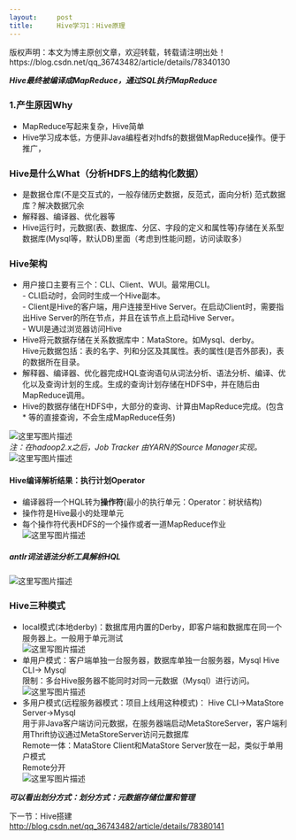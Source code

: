 ```yaml
---
layout:     post
title:      Hive学习1：Hive原理
---
```

<div id="article_content" class="article_content clearfix csdn-tracking-statistics" data-pid="blog" data-mod="popu_307" data-dsm="post">
								<div class="article-copyright">
					版权声明：本文为博主原创文章，欢迎转载，转载请注明出处！					https://blog.csdn.net/qq_36743482/article/details/78340130				</div>
								            <div id="content_views" class="markdown_views prism-atom-one-dark">
							<!-- flowchart 箭头图标 勿删 -->
							<svg xmlns="http://www.w3.org/2000/svg" style="display: none;"><path stroke-linecap="round" d="M5,0 0,2.5 5,5z" id="raphael-marker-block" style="-webkit-tap-highlight-color: rgba(0, 0, 0, 0);"></path></svg>
							<p><strong><em>Hive最终被编译成MapReduce，通过SQL执行MapReduce</em></strong></p>



<h3 id="1产生原因why">1.产生原因Why</h3>

<ul>
<li>MapReduce写起来复杂，Hive简单</li>
<li>Hive学习成本低，方便非Java编程者对hdfs的数据做MapReduce操作。便于推广，</li>
</ul>



<h3 id="hive是什么what分析hdfs上的结构化数据">Hive是什么What（分析HDFS上的结构化数据）</h3>

<ul>
<li>是数据仓库(不是交互式的，一般存储历史数据，反范式，面向分析)  范式数据库？解决数据冗余</li>
<li>解释器、编译器、优化器等</li>
<li>Hive运行时，元数据(表、数据库、分区、字段的定义和属性等)存储在关系型数据库(Mysql等，默认DB)里面（考虑到性能问题，访问读取多）</li>
</ul>



<h3 id="hive架构">Hive架构</h3>

<ul>
<li>用户接口主要有三个：CLI、Client、WUI。最常用CLI。 <br>
    - CLI启动时，会同时生成一个Hive副本。 <br>
    - Client是Hive的客户端，用户连接至Hive Server。在启动Client时，需要指出Hive Server的所在节点，并且在该节点上启动Hive Server。 <br>
    - WUI是通过浏览器访问Hive</li>
<li>Hive将元数据存储在关系数据库中：MataStore。如Mysql、derby。 <br>
    Hive元数据包括：表的名字、列和分区及其属性。表的属性(是否外部表)，表的数据所在目录。</li>
<li>解释器、编译器、优化器完成HQL查询语句从词法分析、语法分析、编译、优化以及查询计划的生成。生成的查询计划存储在HDFS中，并在随后由MapReduce调用。</li>
<li>Hive的数据存储在HDFS中，大部分的查询、计算由MapReduce完成。(包含* 等的直接查询，不会生成MapReduce任务)</li>
</ul>

<p><img src="https://img-blog.csdn.net/20171025131544396?watermark/2/text/aHR0cDovL2Jsb2cuY3Nkbi5uZXQvcXFfMzY3NDM0ODI=/font/5a6L5L2T/fontsize/400/fill/I0JBQkFCMA==/dissolve/70/gravity/SouthEast" alt="这里写图片描述" title=""> <br>
<em>注：在hadoop2.x之后，Job Tracker 由YARN的Source Manager实现。</em> <br>
<img src="https://img-blog.csdn.net/20171025132146708?watermark/2/text/aHR0cDovL2Jsb2cuY3Nkbi5uZXQvcXFfMzY3NDM0ODI=/font/5a6L5L2T/fontsize/400/fill/I0JBQkFCMA==/dissolve/70/gravity/SouthEast" alt="这里写图片描述" title=""></p>



<h4 id="hive编译解析结果执行计划operator">Hive编译解析结果：执行计划Operator</h4>

<ul>
<li>编译器将一个HQL转为<strong>操作符</strong>(最小的执行单元：Operator：树状结构)</li>
<li>操作符是Hive最小的处理单元</li>
<li>每个操作符代表HDFS的一个操作或者一道MapReduce作业 <br>
<img src="https://img-blog.csdn.net/20171025132431037?watermark/2/text/aHR0cDovL2Jsb2cuY3Nkbi5uZXQvcXFfMzY3NDM0ODI=/font/5a6L5L2T/fontsize/400/fill/I0JBQkFCMA==/dissolve/70/gravity/SouthEast" alt="这里写图片描述" title=""></li>
</ul>



<h5 id="antlr词法语法分析工具解析hql">antlr词法语法分析工具解析HQL</h5>

<p><img src="https://img-blog.csdn.net/20171025195417962?watermark/2/text/aHR0cDovL2Jsb2cuY3Nkbi5uZXQvcXFfMzY3NDM0ODI=/font/5a6L5L2T/fontsize/400/fill/I0JBQkFCMA==/dissolve/70/gravity/SouthEast" alt="这里写图片描述" title=""></p>



<h3 id="hive三种模式">Hive三种模式</h3>

<ul>
<li>local模式(本地derby)：数据库用内置的Derby，即客户端和数据库在同一个服务器上。一般用于单元测试 <br>
<img src="https://img-blog.csdn.net/20171025195648472?watermark/2/text/aHR0cDovL2Jsb2cuY3Nkbi5uZXQvcXFfMzY3NDM0ODI=/font/5a6L5L2T/fontsize/400/fill/I0JBQkFCMA==/dissolve/70/gravity/SouthEast" alt="这里写图片描述" title=""></li>
<li>单用户模式：客户端单独一台服务器，数据库单独一台服务器，Mysql  Hive CLI-&gt; Mysql <br>
限制：多台Hive服务器不能同时对同一元数据（Mysql）进行访问。 <br>
<img src="https://img-blog.csdn.net/20171025195914859?watermark/2/text/aHR0cDovL2Jsb2cuY3Nkbi5uZXQvcXFfMzY3NDM0ODI=/font/5a6L5L2T/fontsize/400/fill/I0JBQkFCMA==/dissolve/70/gravity/SouthEast" alt="这里写图片描述" title=""></li>
<li>多用户模式(远程服务器模式：项目上线用这种模式)： Hive CLI-&gt;MataStore Server-&gt;Mysql <br>
用于非Java客户端访问元数据，在服务器端启动MetaStoreServer，客户端利用Thrift协议通过MetaStoreServer访问元数据库 <br>
        Remote一体：MataStore Client和MataStore Server放在一起，类似于单用户模式 <br>
        Remote分开 <br>
      <img src="https://img-blog.csdn.net/20171025200137431?watermark/2/text/aHR0cDovL2Jsb2cuY3Nkbi5uZXQvcXFfMzY3NDM0ODI=/font/5a6L5L2T/fontsize/400/fill/I0JBQkFCMA==/dissolve/70/gravity/SouthEast" alt="这里写图片描述" title="">  </li>
</ul>

<p><strong><em>可以看出划分方式：划分方式：元数据存储位置和管理</em></strong></p>

<p>下一节：Hive搭建 <br>
<a href="http://blog.csdn.net/qq_36743482/article/details/78380141" rel="nofollow">http://blog.csdn.net/qq_36743482/article/details/78380141</a></p>            </div>
						<link href="https://csdnimg.cn/release/phoenix/mdeditor/markdown_views-9e5741c4b9.css" rel="stylesheet">
                </div>